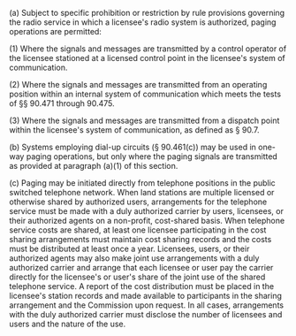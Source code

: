 (a) Subject to specific prohibition or restriction by rule provisions governing the radio service in which a licensee's radio system is authorized, paging operations are permitted:

(1) Where the signals and messages are transmitted by a control operator of the licensee stationed at a licensed control point in the licensee's system of communication.

(2) Where the signals and messages are transmitted from an operating position within an internal system of communication which meets the tests of §§ 90.471 through 90.475.

(3) Where the signals and messages are transmitted from a dispatch point within the licensee's system of communication, as defined as § 90.7.

(b) Systems employing dial-up circuits (§ 90.461(c)) may be used in one-way paging operations, but only where the paging signals are transmitted as provided at paragraph (a)(1) of this section.

(c) Paging may be initiated directly from telephone positions in the public switched telephone network. When land stations are multiple licensed or otherwise shared by authorized users, arrangements for the telephone service must be made with a duly authorized carrier by users, licensees, or their authorized agents on a non-profit, cost-shared basis. When telephone service costs are shared, at least one licensee participating in the cost sharing arrangements must maintain cost sharing records and the costs must be distributed at least once a year. Licensees, users, or their authorized agents may also make joint use arrangements with a duly authorized carrier and arrange that each licensee or user pay the carrier directly for the licensee's or user's share of the joint use of the shared telephone service. A report of the cost distribution must be placed in the licensee's station records and made available to participants in the sharing arrangement and the Commission upon request. In all cases, arrangements with the duly authorized carrier must disclose the number of licensees and users and the nature of the use.


